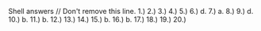 Shell answers // Don't remove this line.
1.) 
2.) 
3.) 
4.) 
5.) 
6.) d.
7.) a.
8.) 
9.) d.
10.) b.
11.) b.
12.) 
13.) 
14.) 
15.) b.
16.) b.
17.) 
18.) 
19.) 
20.) 
